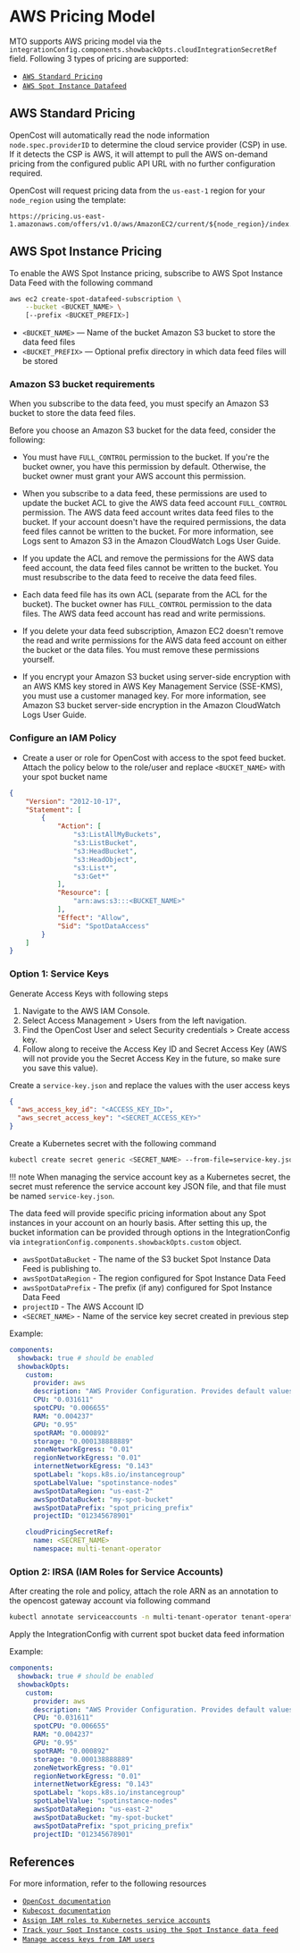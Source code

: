 # AWS Pricing Model

MTO supports AWS pricing model via the `integrationConfig.components.showbackOpts.cloudIntegrationSecretRef` field. Following 3 types of pricing are supported:

- [`AWS Standard Pricing`](#aws-standard-pricing)
- [`AWS Spot Instance Datafeed`](#aws-spot-instance-data-feed-pricing)

## AWS Standard Pricing

OpenCost will automatically read the node information `node.spec.providerID` to determine the cloud service provider (CSP) in use. If it detects the CSP is AWS, it will attempt to pull the AWS on-demand pricing from the configured public API URL with no further configuration required.

OpenCost will request pricing data from the `us-east-1` region for your `node_region` using the template:

```url
https://pricing.us-east-1.amazonaws.com/offers/v1.0/aws/AmazonEC2/current/${node_region}/index.json
```

## AWS Spot Instance Pricing

To enable the AWS Spot Instance pricing, subscribe to AWS Spot Instance Data Feed with the following command

```sh
aws ec2 create-spot-datafeed-subscription \
    --bucket <BUCKET_NAME> \
    [--prefix <BUCKET_PREFIX>]
```

- `<BUCKET_NAME>` — Name of the bucket Amazon S3 bucket to store the data feed files
- `<BUCKET_PREFIX>` — Optional prefix directory in which data feed files will be stored

### Amazon S3 bucket requirements

When you subscribe to the data feed, you must specify an Amazon S3 bucket to store the data feed files.

Before you choose an Amazon S3 bucket for the data feed, consider the following:

- You must have `FULL_CONTROL` permission to the bucket. If you're the bucket owner, you have this permission by default. Otherwise, the bucket owner must grant your AWS account this permission.

- When you subscribe to a data feed, these permissions are used to update the bucket ACL to give the AWS data feed account `FULL_CONTROL` permission. The AWS data feed account writes data feed files to the bucket. If your account doesn't have the required permissions, the data feed files cannot be written to the bucket. For more information, see Logs sent to Amazon S3 in the Amazon CloudWatch Logs User Guide.

- If you update the ACL and remove the permissions for the AWS data feed account, the data feed files cannot be written to the bucket. You must resubscribe to the data feed to receive the data feed files.

- Each data feed file has its own ACL (separate from the ACL for the bucket). The bucket owner has `FULL_CONTROL` permission to the data files. The AWS data feed account has read and write permissions.

- If you delete your data feed subscription, Amazon EC2 doesn't remove the read and write permissions for the AWS data feed account on either the bucket or the data files. You must remove these permissions yourself.

- If you encrypt your Amazon S3 bucket using server-side encryption with an AWS KMS key stored in AWS Key Management Service (SSE-KMS), you must use a customer managed key. For more information, see Amazon S3 bucket server-side encryption in the Amazon CloudWatch Logs User Guide.

### Configure an IAM Policy

- Create a user or role for OpenCost with access to the spot feed bucket. Attach the policy below to the role/user and replace `<BUCKET_NAME>` with your spot bucket name

```json
{
    "Version": "2012-10-17",
    "Statement": [
        {
            "Action": [
                "s3:ListAllMyBuckets",
                "s3:ListBucket",
                "s3:HeadBucket",
                "s3:HeadObject",
                "s3:List*",
                "s3:Get*"
            ],
            "Resource": [
                "arn:aws:s3:::<BUCKET_NAME>"
            ],
            "Effect": "Allow",
            "Sid": "SpotDataAccess"
        }
    ]
}
```

### Option 1: Service Keys

Generate Access Keys with following steps

1. Navigate to the AWS IAM Console.
1. Select Access Management > Users from the left navigation.
1. Find the OpenCost User and select Security credentials > Create access key.
1. Follow along to receive the Access Key ID and Secret Access Key (AWS will not provide you the Secret Access Key in the future, so make sure you save this value).

Create a `service-key.json` and replace the values with the user access keys

```json
{
  "aws_access_key_id": "<ACCESS_KEY_ID>",
  "aws_secret_access_key": "<SECRET_ACCESS_KEY>"
}
```

Create a Kubernetes secret with the following command

```sh
kubectl create secret generic <SECRET_NAME> --from-file=service-key.json --namespace multi-tenant-operator
```

!!! note
    When managing the service account key as a Kubernetes secret, the secret must reference the service account key JSON file, and that file must be named `service-key.json`.

The data feed will provide specific pricing information about any Spot instances in your account on an hourly basis. After setting this up, the bucket information can be provided through options in the IntegrationConfig via `integrationConfig.components.showbackOpts.custom` object.

- `awsSpotDataBucket` - The name of the S3 bucket Spot Instance Data Feed is publishing to.
- `awsSpotDataRegion` - The region configured for Spot Instance Data Feed
- `awsSpotDataPrefix` - The prefix (if any) configured for Spot Instance Data Feed
- `projectID` - The AWS Account ID
- `<SECRET_NAME>` - Name of the service key secret created in previous step

Example:

```yaml
components:
  showback: true # should be enabled
  showbackOpts:
    custom:
      provider: aws
      description: "AWS Provider Configuration. Provides default values used if instance type or spot information is not found."
      CPU: "0.031611"
      spotCPU: "0.006655"
      RAM: "0.004237"
      GPU: "0.95"
      spotRAM: "0.000892"
      storage: "0.000138888889"
      zoneNetworkEgress: "0.01"
      regionNetworkEgress: "0.01"
      internetNetworkEgress: "0.143"
      spotLabel: "kops.k8s.io/instancegroup"
      spotLabelValue: "spotinstance-nodes"
      awsSpotDataRegion: "us-east-2"
      awsSpotDataBucket: "my-spot-bucket"
      awsSpotDataPrefix: "spot_pricing_prefix"
      projectID: "012345678901"

    cloudPricingSecretRef:
      name: <SECRET_NAME>
      namespace: multi-tenant-operator
```

### Option 2: IRSA (IAM Roles for Service Accounts)

After creating the role and policy, attach the role ARN as an annotation to the opencost gateway account via following command

```sh
kubectl annotate serviceaccounts -n multi-tenant-operator tenant-operator-opencost-gateway eks.amazonaws.com/role-arn=<ROLE_ARN>
```

Apply the IntegrationConfig with current spot bucket data feed information

Example:

```yaml
components:
  showback: true # should be enabled
  showbackOpts:
    custom:
      provider: aws
      description: "AWS Provider Configuration. Provides default values used if instance type or spot information is not found."
      CPU: "0.031611"
      spotCPU: "0.006655"
      RAM: "0.004237"
      GPU: "0.95"
      spotRAM: "0.000892"
      storage: "0.000138888889"
      zoneNetworkEgress: "0.01"
      regionNetworkEgress: "0.01"
      internetNetworkEgress: "0.143"
      spotLabel: "kops.k8s.io/instancegroup"
      spotLabelValue: "spotinstance-nodes"
      awsSpotDataRegion: "us-east-2"
      awsSpotDataBucket: "my-spot-bucket"
      awsSpotDataPrefix: "spot_pricing_prefix"
      projectID: "012345678901"
```

## References

For more information, refer to the following resources

- [`OpenCost documentation`](https://www.opencost.io/docs/configuration/aws)
- [`Kubecost documentation`](https://docs.kubecost.com/install-and-configure/install/cloud-integration/aws-cloud-integrations)
- [`Assign IAM roles to Kubernetes service accounts`](https://docs.aws.amazon.com/eks/latest/userguide/associate-service-account-role.html)
- [`Track your Spot Instance costs using the Spot Instance data feed`](https://docs.aws.amazon.com/AWSEC2/latest/UserGuide/spot-data-feeds.html)
- [`Manage access keys from IAM users`](https://docs.aws.amazon.com/IAM/latest/UserGuide/id_credentials_access-keys.html)
